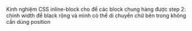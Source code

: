 Kinh nghiệm CSS
inline-block cho để các block chung hàng được
step 2: chỉnh width để black rộng và mình có thể di chuyển chữ bên trong không cần dùng position


